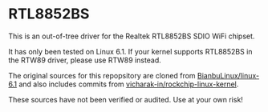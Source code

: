 # RTL8852BS
This is an out-of-tree driver for the Realtek RTL8852BS SDIO WiFi chipset.

It has only been tested on Linux 6.1. If your kernel supports RTL8852BS in the RTW89 driver, please use RTW89 instead.

The original sources for this repopsitory are cloned from [BianbuLinux/linux-6.1](https://gitee.com/bianbu-linux/linux-6.1/tree/bl-v1.0.y/drivers/net/wireless/realtek/rtl8852bs)
and also includes commits from [vicharak-in/rockchip-linux-kernel](https://github.com/vicharak-in/rockchip-linux-kernel/tree/master/drivers/net/wireless/rockchip_wlan/rtl8852bs).

These sources have not been verified or audited. Use at your own risk!
